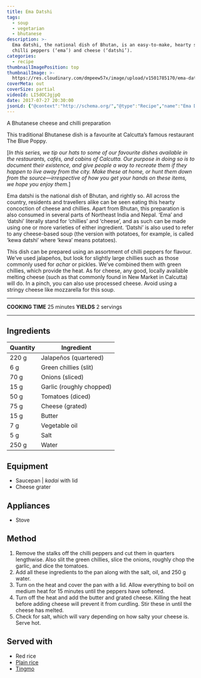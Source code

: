 ```yaml
---
title: Ema Datshi
tags:
  - soup
  - vegetarian
  - bhutanese
description: >-
  Ema datshi, the national dish of Bhutan, is an easy-to-make, hearty soup with
  chilli peppers (‘ema’) and cheese (‘datshi’).
categories:
  - recipe
thumbnailImagePosition: top
thumbnailImage: >-
  https://res.cloudinary.com/dmpeew57x/image/upload/v1501785170/ema-datshi-website-thumbnail-_a4cgnu.png
coverMeta: out
coverSize: partial
videoId: LI5dOCJgjpQ
date: 2017-07-27 20:30:00
jsonLd: {"@context":"http://schema.org/","@type":"Recipe","name":"Ema Datshi","author":"Bong Eats","image":"https://res.cloudinary.com/dmpeew57x/image/upload/v1501785170/ema-datshi-website-thumbnail-_a4cgnu.png","description":"Ema datshi, the national dish of Bhutan, is an easy-to-make, hearty soup with chilli peppers (‘ema’) and cheese (‘datshi’).","prepTime":"PT15M","totalTime":"PT25M","recipeYield":"2","nutrition":{"@type":"NutritionInformation","servingSize":"4 servings","calories":"297 calories","fatContent":"37 g","carbohydrateContent":"29 g","proteinContent":"26 g"}, "recipeIngredient":["220 g Jalapeños (quartered)","6 g Green chillies (slit)","70 g Onions (sliced)","15 g Garlic (roughly chopped)","50 g Tomatoes (diced)","75 g Cheese (grated)","15 g Butter","7 g Vegetable oil","5 g Salt","250 g Water"],"recipeInstructions":["1. Remove the stalks off the chilli peppers and cut them in quarters lengthwise. Also slit the green chillies, slice the onions, roughly chop the garlic, and dice the tomatoes.","2. Add all these ingredients to the pan along with the salt, oil, and 250 g water.","3. Turn on the heat and cover the pan with a lid. Allow everything to boil on medium heat for 15 minutes until the peppers have softened.","4. Turn off the heat and add the butter and grated cheese. Killing the heat before adding cheese will prevent it from curdling. Stir these in until the cheese has melted.","5. Check for salt, which will vary depending on how salty your cheese is. Serve hot."]}
---
```





<p class="post-byline">A Bhutanese cheese and chilli preparation </p>

<p class="post-intro">This traditional Bhutanese dish is a favourite at Calcutta’s famous restaurant The Blue Poppy.</p>

<!-- more -->

[_In this series, we tip our hats to some of our favourite dishes available in the restaurants, cafés, and cabins of Calcutta. Our purpose in doing so is to document their existence, and give people a way to recreate them if they happen to live away from the city. Make these at home, or hunt them down from the source—irrespective of how you get your hands on these items, we hope you enjoy them._]

<span class="dropcap">E</span>ma datshi is the national dish of Bhutan, and rightly so. All across the country, residents and travellers alike can be seen eating this hearty concoction of cheese and chillies. Apart from Bhutan, this preparation is also consumed in several parts of Northeast India and Nepal. ‘Ema’ and ‘datshi’ literally stand for ‘chillies’ and ‘cheese’, and as such can be made using one or more varieties of either ingredient. ‘Datshi’ is also used to refer to any cheese-based soup (the version with potatoes, for example, is called ‘kewa datshi’ where ‘kewa’ means potatoes). 

This dish can be prepared using an assortment of chilli peppers for flavour. We’ve used jalapeños, but look for slightly large chillies such as those commonly used for _achar_ or pickles. We’ve combined them with green chillies, which provide the heat. As for cheese, any good, locally available melting cheese (such as that commonly found in New Market in Calcutta) will do. In a pinch, you can also use processed cheese. Avoid using a stringy cheese like mozzarella for this soup. 

***

**COOKING TIME** 25 minutes
**YIELDS** 2 servings

***
## Ingredients
| Quantity | Ingredient               |
|----------|--------------------------|
|    220 g | Jalapeños (quartered)    |
|      6 g | Green chillies (slit)    |
|     70 g | Onions (sliced)          |
|     15 g | Garlic (roughly chopped) |
|     50 g | Tomatoes (diced)         |
|     75 g | Cheese (grated)          |
|     15 g | Butter                   |
|      7 g | Vegetable oil            |
|      5 g | Salt                     |
|    250 g | Water                    |


## Equipment
- Saucepan | _kadai_ with lid
- Cheese grater


## Appliances
- Stove

## Method
1. Remove the stalks off the chilli peppers and cut them in quarters lengthwise. Also slit the green chillies, slice the onions, roughly chop the garlic, and dice the tomatoes.    
2. Add all these ingredients to the pan along with the salt, oil, and 250 g water. 
3. Turn on the heat and cover the pan with a lid. Allow everything to boil on medium heat for 15 minutes until the peppers have softened. 
4. Turn off the heat and add the butter and grated cheese. Killing the heat before adding cheese will prevent it from curdling. Stir these in until the cheese has melted. 
5. Check for salt, which will vary depending on how salty your cheese is. Serve hot. 


## Served with
- Red rice
- [Plain rice](/how-to/cook-the-perfect-rice/)
- [Tingmo](/recipe/tingmo)
